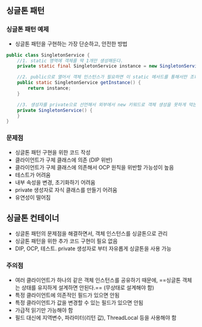 ## 싱글톤 패턴
### 싱글톤 패턴 예제
- 싱글톤 패턴을 구현하는 가장 단순하고, 안전한 방법
```java
public class SingletonService {
	//1. static 영역에 객체를 딱 1개만 생성해둔다.
    private static final SingletonService instance = new SingletonService();  

	//2. public으로 열어서 객체 인스턴스가 필요하면 이 static 메서드를 통해서만 조회하도록 허용
    public static SingletonService getInstance() {  
        return instance;  
    }  

	//3. 생성자를 private으로 선언해서 외부에서 new 키워드로 객체 생성을 못하게 막는다.
    private SingletonService() {  
    }  
}
```
### 문제점
- 싱글톤 패턴 구현을 위한 코드 작성
- 클라이언트가 구체 클래스에 의존 (DIP 위반)
- 클라이언트가 구체 클래스에 의존해서 OCP 원칙을 위반할 가능성이 높음
- 테스트가 어려움
- 내부 속성을 변경, 초기화하기 어려움
- private 생성자로 자식 클래스를 만들기 어려움
- 유연성이 떨어짐

## 싱글톤 컨테이너
- 싱글톤 패턴의 문제점을 해결하면서, 객체 인스턴스를 싱글톤으로 관리
- 싱글톤 패턴을 위한 추가 코드 구현이 필요 없음
- DIP, OCP, 테스트. private 생성자로 부터 자유롭게 싱글톤을 사용 가능
### 주의점
- 여러 클라이언트가 하나의 같은 객체 인스턴스를 공유하기 때문에, ==싱글톤 객체는 상태를 유지하게 설계하면 안된다.== (무상태로 설계해야 함)
- 특정 클라이언트에 의존적인 필드가 있으면 안됨
- 특정 클라이언트가 값을 변경할 수 있는 필드가 있으면 안됨
- 가급적 읽기만 가능해야 함
- 필드 대신에 지역변수, 파라미터(리턴 값), ThreadLocal 등을 사용해야 함